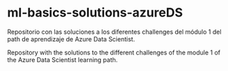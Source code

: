 # ml-basics-solutions-azureDS
Repositorio con las soluciones a los diferentes challenges del módulo 1 del path de aprendizaje de Azure Data Scientist.

Repository with the solutions to the different challenges of the module 1 of the Azure Data Scientist learning path.
